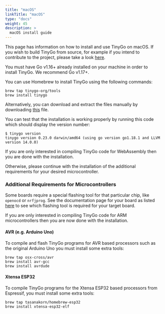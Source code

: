 ```yaml
---
title: "macOS"
linkTitle: "macOS"
type: "docs"
weight: 45
description: >
  macOS install guide
---
```


This page has information on how to install and use TinyGo on macOS. If you wish to build TinyGo from source, for example if you intend to contribute to the project, please take a look [here](../../../docs/guides/build).

You must have Go v1.16+ already installed on your machine in order to install TinyGo. We recommend Go v1.17+.

You can use Homebrew to install TinyGo using the following commands:

```shell
brew tap tinygo-org/tools
brew install tinygo
```

Alternatively, you can download and extract the files manually by downloading [this](https://github.com/tinygo-org/tinygo/releases/download/v0.23.0/tinygo0.23.0.darwin-amd64.tar.gz) file.

You can test that the installation is working properly by running this code which should display the version number:

```shell
$ tinygo version
tinygo version 0.23.0 darwin/amd64 (using go version go1.18.1 and LLVM version 14.0.0)
```

If you are only interested in compiling TinyGo code for WebAssembly then you are done with the installation.

Otherwise, please continue with the installation of the additional requirements for your desired microcontroller.

### Additional Requirements for Microcontrollers

Some boards require a special flashing tool for that particular chip, like `openocd` or `nrfjprog`. See the documentation page for your board as listed [here](../../../docs/reference/microcontrollers/) to see which flashing tool is required for your target board.

If you are only interested in compiling TinyGo code for ARM microcontrollers then you are now done with the installation.

#### AVR (e.g. Arduino Uno)

To compile and flash TinyGo programs for AVR based processors such as the original Arduino Uno you must install some extra tools:

```shell
brew tap osx-cross/avr
brew install avr-gcc
brew install avrdude
```

#### Xtensa ESP32

To compile TinyGo programs for the Xtensa ESP32 based processors from Espressif, you must install some extra tools:

```shell
brew tap tasanakorn/homebrew-esp32
brew install xtensa-esp32-elf
```
